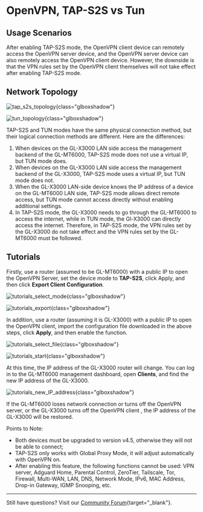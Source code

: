 # OpenVPN, TAP-S2S vs Tun

## Usage Scenarios

After enabling TAP-S2S mode, the OpenVPN client device can remotely access the OpenVPN server device, and the OpenVPN server device can also remotely access the OpenVPN client device. However, the downside is that the VPN rules set by the OpenVPN client themselves will not take effect after enabling TAP-S2S mode.

## Network Topology

![tap_s2s_topology](https://static.gl-inet.com/docs/router/en/4/tutorials_new/tap_s2s_vs_tun/tap_s2s_topology.png){class="glboxshadow"}

![tun_topology](https://static.gl-inet.com/docs/router/en/4/tutorials_new/tap_s2s_vs_tun/tun_topology.png){class="glboxshadow"}

TAP-S2S and TUN modes have the same physical connection method, but their logical connection methods are different. Here are the differences:

1. When devices on the GL-X3000 LAN side access the management backend of the GL-MT6000, TAP-S2S mode does not use a virtual IP, but TUN mode does.
2. When devices on the GL-X3000 LAN side access the management backend of the GL-X3000, TAP-S2S mode uses a virtual IP, but TUN mode does not.
3. When the GL-X3000 LAN-side device knows the IP address of a device on the GL-MT6000 LAN side, TAP-S2S mode allows direct remote access, but TUN mode cannot access directly without enabling additional settings.
4. In TAP-S2S mode, the GL-X3000 needs to go through the GL-MT6000 to access the internet, while in TUN mode, the Gl-X3000 can directly access the internet. Therefore, in TAP-S2S mode, the VPN rules set by the GL-X3000 do not take effect and the VPN rules set by the GL-MT6000 must be followed.

## Tutorials

Firstly, use a router (assumed to be GL-MT6000) with a public IP to open the OpenVPN Server, set the device mode to **TAP-S2S**, click Apply, and then click **Export Client Configuration**.

![tutorials_select_mode](https://static.gl-inet.com/docs/router/en/4/tutorials_new/tap_s2s_vs_tun/tutorials_select_mode.png){class="glboxshadow"}

![tutorials_export](https://static.gl-inet.com/docs/router/en/4/tutorials_new/tap_s2s_vs_tun/tutorials_export.png){class="glboxshadow"}

In addition, use a router (assuming it is GL-X3000) with a public IP to open the OpenVPN client, import the configuration file downloaded in the above steps, click **Apply**, and then enable the function.

![tutorials_select_file](https://static.gl-inet.com/docs/router/en/4/tutorials_new/tap_s2s_vs_tun/tutorials_select_file.png){class="glboxshadow"}

![tutorials_start](https://static.gl-inet.com/docs/router/en/4/tutorials_new/tap_s2s_vs_tun/tutorials_start.png){class="glboxshadow"}

At this time, the IP address of the GL-X3000 router will change. You can log in to the GL-MT6000 management dashboard, open **Clients**, and find the new IP address of the GL-X3000.

![tutorials_new_IP_address](https://static.gl-inet.com/docs/router/en/4/tutorials_new/tap_s2s_vs_tun/tutorials_new_IP_address.png){class="glboxshadow"}

If the GL-MT6000 loses network connection or turns off the OpenVPN server, or the GL-X3000 turns off the OpenVPN client , the  IP address of the GL-X3000 will be restored.

Points to Note:

- Both devices must be upgraded to version v4.5, otherwise they will not be able to connect;
- TAP-S2S only works with Global Proxy Mode, it will adjust automatically with OpenVPN on.
- After enabling this feature, the following functions cannot be used: VPN server, Adguard Home, Parental Control, ZeroTier, Tailscale, Tor, Firewall, Multi-WAN, LAN, DNS, Network Mode, IPv6, MAC Address, Drop-in Gateway, IGMP Snooping, etc.

---

Still have questions? Visit our [Community Forum](https://forum.gl-inet.com){target="_blank"}.